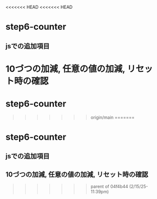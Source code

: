<<<<<<< HEAD
<<<<<<< HEAD
# step6-counter

## jsでの追加項目
10づつの加減, 任意の値の加減, リセット時の確認
=======
# step6-counter
>>>>>>> origin/main
=======
# step6-counter

## jsでの追加項目
##  10づつの加減, 任意の値の加減, リセット時の確認
>>>>>>> parent of 04f4b44 (2/15/25-11:39pm)

